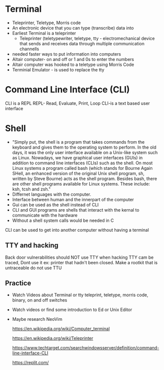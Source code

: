 # Terminal 
- Teleprinter, Teletype, Morris code
- An electronic device that you can type (transcribe) data into
- Earliest Terminal is a teleprinter
  * Teleprinter (teletypewriter, teletype, tty - electromechanical device that sends
    and receives data through multiple communication channells
- needed faster ways to put information into computers 
- Altair computer- on and off or 1 and 0s to enter the numbers
- Altair computer was hooked to a teletype using Morris Code
- Terminial Emulator - is used to replace the tty

# Command Line Interface (CLI)
CLI is a REPL 
REPL- Read, Evaluate, Print, Loop
CLI-is a text based user interface

# Shell 
* "Simply put, the shell is a program that takes commands from the keyboard and gives them to the operating system to perform. In the old days, it was the only user interface available on a Unix-like system such as Linux. Nowadays, we have graphical user interfaces (GUIs) in addition to command line interfaces (CLIs) such as the shell.
  On most Linux systems a program called bash (which stands for Bourne Again SHell, an enhanced version of the original Unix shell program, sh, written by Steve Bourne) acts as the shell program. Besides bash, there are other shell programs available for Linux systems. These include: ksh, tcsh and zsh."
* Differnet languages with the computer.  
* Interface between human and the innerpart of the computer 
* Gui can be used as the shell instead of CLI
* CLI and GUI programs are shells that interact with the kernal to communicate with the hardware
* Without a shell system calls would be needed in C
 
 CLI can be used to get into another computer without having a terminal  
 

## TTY and hacking
Back door vulnerabilities should NOT use TTY when hacking
TTY cam be traced, Dont use it
ex: printer that hadn't been closed. 
Make a rootkit that is untraceable do not use TTU



## Practice
* Watch Videos about Terminal or tty teleprint, teletype, morris code, binary,
  on and off switches 
* Watch videos or find some introduction to Ed or Unix Editor
* Maybe research NeoVim

    
    
    
   
   
    
    
    
    https://en.wikipedia.org/wiki/Computer_terminal
    
    https://en.wikipedia.org/wiki/Teleprinter
    
    https://www.techtarget.com/searchwindowsserver/definition/command-line-interface-CLI
    
    https://replit.com/
